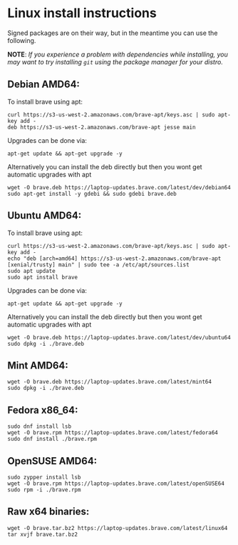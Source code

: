 # Linux install instructions

Signed packages are on their way, but in the meantime you can use the following.

**NOTE**: _If you experience a problem with dependencies while installing, you may
want to try installing `git` using the package manager for your distro._

## Debian AMD64:
To install brave using apt:
``` 
curl https://s3-us-west-2.amazonaws.com/brave-apt/keys.asc | sudo apt-key add -
deb https://s3-us-west-2.amazonaws.com/brave-apt jesse main  
```

Upgrades can be done via:
```
apt-get update && apt-get upgrade -y
```

Alternatively you can install the deb directly but then you wont get automatic upgrades with apt
```
wget -O brave.deb https://laptop-updates.brave.com/latest/dev/debian64
sudo apt-get install -y gdebi && sudo gdebi brave.deb
```

## Ubuntu AMD64:
To install brave using apt:
``` 
curl https://s3-us-west-2.amazonaws.com/brave-apt/keys.asc | sudo apt-key add -
echo "deb [arch=amd64] https://s3-us-west-2.amazonaws.com/brave-apt [xenial/trusty] main" | sudo tee -a /etc/apt/sources.list
sudo apt update
sudo apt install brave
```

Upgrades can be done via:
```
apt-get update && apt-get upgrade -y
```
Alternatively you can install the deb directly but then you wont get automatic upgrades with apt
```
wget -O brave.deb https://laptop-updates.brave.com/latest/dev/ubuntu64
sudo dpkg -i ./brave.deb
```

## Mint AMD64:

```
wget -O brave.deb https://laptop-updates.brave.com/latest/mint64
sudo dpkg -i ./brave.deb
```

## Fedora x86_64:

```
sudo dnf install lsb
wget -O brave.rpm https://laptop-updates.brave.com/latest/fedora64
sudo dnf install ./brave.rpm
```

## OpenSUSE AMD64:

```
sudo zypper install lsb
wget -O brave.rpm https://laptop-updates.brave.com/latest/openSUSE64
sudo rpm -i ./brave.rpm
```

## Raw x64 binaries:

```
wget -O brave.tar.bz2 https://laptop-updates.brave.com/latest/linux64
tar xvjf brave.tar.bz2
```
